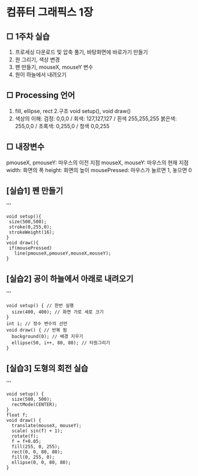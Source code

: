 # 컴퓨터 그래픽스 1장

## □ 1주차 실습
1. 프로세싱 다운로드 및 압축 풀기, 바탕화면에 바로가기 만들기
2. 원 그리기, 색상 변경
3. 펜 만들기, mouseX, mouseY 변수
4. 원이 하늘에서 내려오기

## □ Processing 언어
1. fill, ellipse, rect
2.구조 void setup(), void draw()
3. 색상의 이해: 검정: 0,0,0 / 회색: 127,127,127 / 흰색 255,255,255
               붉은색: 255,0,0 / 초록색: 0,255,0 / 청색 0,0,255

## □ 내장변수
pmouseX, pmouseY: 마우스의 이전 지점
mouseX, mouseY: 마우스의 현재 지점
width: 화면의 폭
height: 화면의 높이
mousePressed: 마우스가 눌르면 1, 놓으면 0

## [실습1] 펜 만들기

 '''    
 ~~~
 void setup(){
  size(500,500);
  stroke(0,255,0);
  strokeWeight(16);
}
void draw(){
  if(mousePressed)
    line(pmouseX,pmouseY,mouseX,mouseY);
}
~~~

## [실습2] 공이 하늘에서 아래로 내려오기
'''    
~~~
void setup() { // 한번 실행
  size(400, 400); // 화면 가로 세로 크기
}
int i; // 정수 변수의 선언
void draw() { // 반복 됨
  background(0); // 배경 지우기
  ellipse(50, i++, 80, 80); // 타원그리기
}
~~~

## [실습3] 도형의 회전 실습
'''    
~~~
void setup() {
  size(500, 500);
  rectMode(CENTER);
}
float f;
void draw() {
  translate(mouseX, mouseY);
  scale( sin(f) + 1);
  rotate(f);
  f = f+0.05;
  fill(255, 0, 255);
  rect(0, 0, 80, 80);
  fill(0, 255, 0);
  ellipse(0, 0, 80, 80);
}
~~~





​
